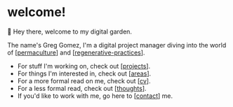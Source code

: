 # welcome!

👋 Hey there, welcome to my digital garden.

The name's Greg Gomez, I'm a digital project manager diving into the world of [[permaculture]] and [[regenerative-practices]].

- For stuff I'm working on, check out [[projects]].
- For things I'm interested in, check out [[areas]].
- For a more formal read on me, check out [[cv]].
- For a less formal read, check out [[thoughts]].
- If you'd like to work with me, go here to [[contact]] me.

[//begin]: # "Autogenerated link references for markdown compatibility"
[permaculture]: permaculture "Permaculture"
[projects]: projects "Projects"
[areas]: areas "Areas"
[cv]: cv "CV"
[thoughts]: thoughts "Thoughts"
[contact]: contact "Contact"
[regenerative-practices]: regenerative-practices "Regenerative Practices"
[//end]: # "Autogenerated link references"
